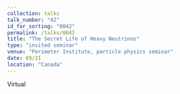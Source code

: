 ```yaml
---
collection: talks
talk_number: "42"
id_for_sorting: "0042"
permalink: /talks/0042
title: "The Secret Life of Heavy Neutrinos" 
type: "invited seminar"
venue: "Perimeter Institute, particle physics seminar"
date: 09/21
location: "Canada"
---
```


Virtual

